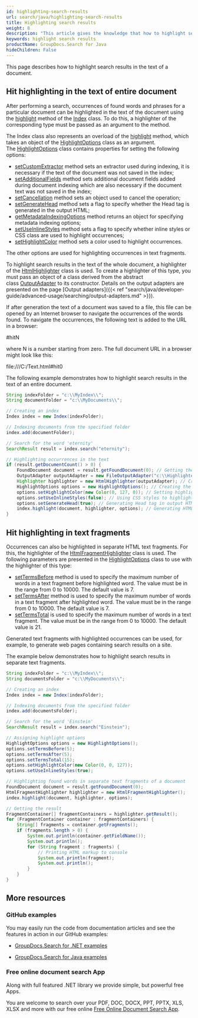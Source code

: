 ```yaml
---
id: highlighting-search-results
url: search/java/highlighting-search-results
title: Highlighting search results
weight: 8
description: "This article gives the knowledge that how to highlight search results in the text of a document using Java search API."
keywords: highlight search results
productName: GroupDocs.Search for Java
hideChildren: False
---
```

This page describes how to highlight search results in the text of a document.

## Hit highlighting in the text of entire document

After performing a search, occurrences of found words and phrases for a particular document can be highlighted in the text of the document using the [highlight](https://apireference.groupdocs.com/search/java/com.groupdocs.search/Index#highlight(com.groupdocs.search.results.FoundDocument,%20com.groupdocs.search.highlighters.Highlighter)) method of the [Index](https://apireference.groupdocs.com/search/java/com.groupdocs.search/Index) class. To do this, a highlighter of the corresponding type must be passed as an argument to the method.

The Index class also represents an overload of the [highlight](https://apireference.groupdocs.com/search/java/com.groupdocs.search/Index#highlight(com.groupdocs.search.results.FoundDocument,%20com.groupdocs.search.highlighters.Highlighter)) method, which takes an object of the [HighlightOptions](https://apireference.groupdocs.com/search/java/com.groupdocs.search.options/HighlightOptions) class as an argument. The [HighlightOptions](https://apireference.groupdocs.com/search/java/com.groupdocs.search.options/HighlightOptions) class contains properties for setting the following options:

*   [setCustomExtractor](https://apireference.groupdocs.com/search/java/com.groupdocs.search.options/TextOptions#setCustomExtractor(com.groupdocs.search.common.IFieldExtractor)) method sets an extractor used during indexing, it is necessary if the text of the document was not saved in the index;
*   [setAdditionalFields](https://apireference.groupdocs.com/search/java/com.groupdocs.search.options/TextOptions#setAdditionalFields(com.groupdocs.search.common.DocumentField%5B%5D)) method sets additional document fields added during document indexing which are also necessary if the document text was not saved in the index;
*   [setCancellation](https://apireference.groupdocs.com/search/java/com.groupdocs.search.options/TextOptions#setCancellation(com.groupdocs.search.common.Cancellation)) method sets an object used to cancel the operation;
*   [setGenerateHead](https://apireference.groupdocs.com/search/java/com.groupdocs.search.options/TextOptions#setGenerateHead(boolean)) method sets a flag to specify whether the Head tag is generated in the output HTML;
*   [getMetadataIndexingOptions](https://apireference.groupdocs.com/search/java/com.groupdocs.search.options/TextOptions#getMetadataIndexingOptions()) method returns an object for specifying metadata indexing options;
*   [setUseInlineStyles](https://apireference.groupdocs.com/search/java/com.groupdocs.search.options/HighlightOptions#setUseInlineStyles(boolean)) method sets a flag to specify whether inline styles or CSS class are used to highlight occurrences;
*   [setHighlightColor](https://apireference.groupdocs.com/search/java/com.groupdocs.search.options/HighlightOptions#setHighlightColor(com.groupdocs.search.options.Color)) method sets a color used to highlight occurrences.

The other options are used for highlighting occurrences in text fragments.

To highlight search results in the text of the whole document, a highlighter of the [HtmlHighlighter](https://apireference.groupdocs.com/search/java/com.groupdocs.search.highlighters/HtmlHighlighter) class is used. To create a highlighter of this type, you must pass an object of a class derived from the abstract class [OutputAdapter](https://apireference.groupdocs.com/search/java/com.groupdocs.search.common/OutputAdapter) to its constructor. Details on the output adapters are presented on the page [Output adapters]({{< ref "search/java/developer-guide/advanced-usage/searching/output-adapters.md" >}}).

If after generation the text of a document was saved to a file, this file can be opened by an Internet browser to navigate the occurrences of the words found. To navigate the occurrences, the following text is added to the URL in a browser:

#hitN

where N is a number starting from zero. The full document URL in a browser might look like this:

file:///C:/Text.html#hit0

The following example demonstrates how to highlight search results in the text of an entire document.



```java
String indexFolder = "c:\\MyIndex\\";
String documentFolder = "c:\\MyDocuments\\";

// Creating an index
Index index = new Index(indexFolder);

// Indexing documents from the specified folder
index.add(documentFolder);

// Search for the word 'eternity'
SearchResult result = index.search("eternity");

// Highlighting occurrences in the text
if (result.getDocumentCount() > 0) {
    FoundDocument document = result.getFoundDocument(0); // Getting the first found document
    OutputAdapter outputAdapter = new FileOutputAdapter("c:\\Highlighted.html"); // Creating an output adapter to a file
    Highlighter highlighter = new HtmlHighlighter(outputAdapter); // Creating the highlighter object
    HighlightOptions options = new HighlightOptions(); // Creating the highlight options
    options.setHighlightColor(new Color(0, 127, 0)); // Setting highlight color
    options.setUseInlineStyles(false); // Using CSS styles to highlight occurrences
    options.setGenerateHead(true); // Generating Head tag in output HTML
    index.highlight(document, highlighter, options); // Generating HTML formatted text with highlighted occurrences
}
```

## Hit highlighting in text fragments

Occurrences can also be highlighted in separate HTML text fragments. For this, the highlighter of the [HtmlFragmentHighlighter](https://apireference.groupdocs.com/search/java/com.groupdocs.search.highlighters/HtmlFragmentHighlighter) class is used. The following parameters are presented in the [HighlightOptions](https://apireference.groupdocs.com/search/java/com.groupdocs.search.options/HighlightOptions) class to use with the highlighter of this type:

*   [setTermsBefore](https://apireference.groupdocs.com/search/java/com.groupdocs.search.options/HighlightOptions#setTermsBefore(int)) method is used to specify the maximum number of words in a text fragment before highlighted word. The value must be in the range from 0 to 10000. The default value is 7.
*   [setTermsAfter](https://apireference.groupdocs.com/search/java/com.groupdocs.search.options/HighlightOptions#setTermsAfter(int)) method is used to specify the maximum number of words in a text fragment after highlighted word. The value must be in the range from 0 to 10000. The default value is 7.
*   [setTermsTotal](https://apireference.groupdocs.com/search/java/com.groupdocs.search.options/HighlightOptions#setTermsTotal(int)) is used to specify the maximum number of words in a text fragment. The value must be in the range from 0 to 10000. The default value is 21.

Generated text fragments with highlighted occurrences can be used, for example, to generate web pages containing search results on a site.

The example below demonstrates how to highlight search results in separate text fragments.



```java
String indexFolder = "c:\\MyIndex\\";
String documentsFolder = "c:\\MyDocuments\\";

// Creating an index
Index index = new Index(indexFolder);

// Indexing documents from the specified folder
index.add(documentsFolder);

// Search for the word 'Einstein'
SearchResult result = index.search("Einstein");

// Assigning highlight options
HighlightOptions options = new HighlightOptions();
options.setTermsBefore(5);
options.setTermsAfter(5);
options.setTermsTotal(15);
options.setHighlightColor(new Color(0, 0, 127));
options.setUseInlineStyles(true);

// Highlighting found words in separate text fragments of a document
FoundDocument document = result.getFoundDocument(0);
HtmlFragmentHighlighter highlighter = new HtmlFragmentHighlighter();
index.highlight(document, highlighter, options);

// Getting the result
FragmentContainer[] fragmentContainers = highlighter.getResult();
for (FragmentContainer container : fragmentContainers) {
    String[] fragments = container.getFragments();
    if (fragments.length > 0) {
        System.out.println(container.getFieldName());
        System.out.println();
        for (String fragment : fragments) {
            // Printing HTML markup to console
            System.out.println(fragment);
            System.out.println();
        }
    }
}
```

## More resources

### GitHub examples

You may easily run the code from documentation articles and see the features in action in our GitHub examples:

*   [GroupDocs.Search for .NET examples](https://github.com/groupdocs-search/GroupDocs.Search-for-.NET)
    
*   [GroupDocs.Search for Java examples](https://github.com/groupdocs-search/GroupDocs.Search-for-Java)
    

### Free online document search App

Along with full featured .NET library we provide simple, but powerful free Apps.

You are welcome to search over your PDF, DOC, DOCX, PPT, PPTX, XLS, XLSX and more with our free online [Free Online Document Search App](https://products.groupdocs.app/search).
